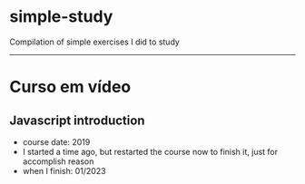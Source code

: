 # simple-study
Compilation of simple exercises I did to study

---

# Curso em vídeo

## Javascript introduction
- course date: 2019
- I started a time ago, but restarted the course now to finish it, just for accomplish reason
- when I finish: 01/2023
